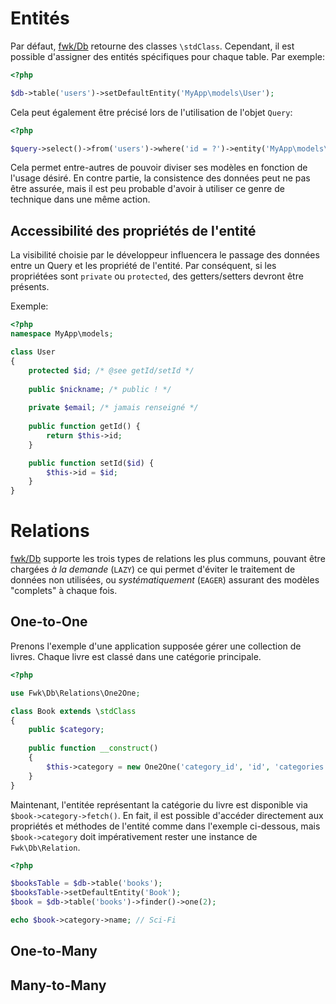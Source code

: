 # Entités

Par défaut, [fwk/Db](http://github.com/fwk/Db) retourne des classes ```\stdClass```. Cependant, il est possible d'assigner des entités spécifiques pour chaque table. Par exemple:

``` php
<?php

$db->table('users')->setDefaultEntity('MyApp\models\User');
```

Cela peut également être précisé lors de l'utilisation de l'objet ```Query```:

``` php
<?php

$query->select()->from('users')->where('id = ?')->entity('MyApp\models\User');
```

Cela permet entre-autres de pouvoir diviser ses modèles en fonction de l'usage désiré. En contre partie, la consistence des données peut ne pas être assurée, mais il est peu probable d'avoir à utiliser ce genre de technique dans une même action. 

## Accessibilité des propriétés de l'entité

La visibilité choisie par le développeur influencera le passage des données entre un Query et les propriété de l'entité. Par conséquent, si les propriétées sont ```private``` ou ```protected```, des getters/setters devront être présents. 

Exemple:

``` php
<?php
namespace MyApp\models;

class User
{
    protected $id; /* @see getId/setId */
    
    public $nickname; /* public ! */
    
    private $email; /* jamais renseigné */
    
    public function getId() {
        return $this->id;
    }

    public function setId($id) {
        $this->id = $id;
    }
}
```

# Relations

[fwk/Db](http://github.com/fwk/Db) supporte les trois types de relations les plus communs, pouvant être chargées _à la demande_ (```LAZY```) ce qui permet d'éviter le traitement de données non utilisées, ou _systématiquement_ (```EAGER```) assurant des modèles "complets" à chaque fois.

## One-to-One

Prenons l'exemple d'une application supposée gérer une collection de livres. Chaque livre est classé dans une catégorie principale. 

``` php
<?php

use Fwk\Db\Relations\One2One;

class Book extends \stdClass
{
    public $category;
    
    public function __construct()
    {
        $this->category = new One2One('category_id', 'id', 'categories');
    }
}
```

Maintenant, l'entitée représentant la catégorie du livre est disponible via ```$book->category->fetch()```. En fait, il est possible d'accéder directement aux propriétés et méthodes de l'entité comme dans l'exemple ci-dessous, mais ```$book->category``` doit impérativement rester une instance de ```Fwk\Db\Relation```.

``` php
<?php

$booksTable = $db->table('books');
$booksTable->setDefaultEntity('Book');
$book = $db->table('books')->finder()->one(2);

echo $book->category->name; // Sci-Fi
```

## One-to-Many



## Many-to-Many


